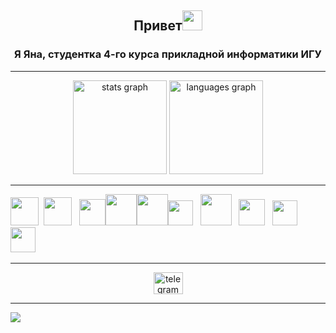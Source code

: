 <h2 align="center">Привет<img src="https://github.com/blackcater/blackcater/raw/main/images/Hi.gif" width="32" height="32"/></h2>
<h3 align="center">Я Яна, студентка 4-го курса прикладной информатики ИГУ</h3>
<hr>


<div align="center">
  <img src="https://github-readme-stats.vercel.app/api?username=ptajka&hide_title=false&hide_rank=false&show_icons=true&include_all_commits=true&count_private=true&disable_animations=false&theme=dracula&locale=en&hide_border=false" height="150" alt="stats graph"  />
  <img src="https://github-readme-stats.vercel.app/api/top-langs?username=ptajka&locale=en&hide_title=false&layout=compact&card_width=320&langs_count=5&theme=dracula&hide_border=false" height="150" alt="languages graph"  />
</div>
<hr>




<img src="https://github.com/Libeausta/Portfolio/assets/133878238/65a53c79-70c7-4e04-9657-170493a71dad" width=45/>󠁩󠁩󠁩󠁝 󠁩 <img src="https://github.com/Libeausta/Portfolio/assets/133878238/bd746951-418e-46be-a86f-d554bbf5f876" width=45/>󠁩󠁩󠁩󠁝 &nbsp; <img src="https://user-images.githubusercontent.com/25181517/189715289-df3ee512-6eca-463f-a0f4-c10d94a06b2f.png" width=42/><img src="https://github.com/Libeausta/Portfolio/assets/133878238/b2f5e25a-37be-49ff-83c1-dda5acdfbae8" width=50/><img src="https://github.com/Libeausta/Portfolio/assets/133878238/2a14e54e-e51e-422f-be02-e30fe82963e3" width=50/><img src="https://user-images.githubusercontent.com/25181517/117447155-6a868a00-af3d-11eb-9cfe-245df15c9f3f.png" width=40/> &nbsp; <img src="https://github.com/Libeausta/Portfolio/assets/133878238/3a0857e1-6a8a-401e-aa39-79896e51c39a" width=50/> &nbsp; <img src="https://user-images.githubusercontent.com/25181517/183423507-c056a6f9-1ba8-4312-a350-19bcbc5a8697.png" width=42/> &nbsp; <img src="https://user-images.githubusercontent.com/25181517/192108891-d86b6220-e232-423a-bf5f-90903e6887c3.png" width=40/>󠁩󠁩󠁩󠁝 &nbsp; <img src="https://user-images.githubusercontent.com/25181517/192108890-200809d1-439c-4e23-90d3-b090cf9a4eea.png" width=40/> &nbsp;
<hr>

<div align="center">
  <a href="https://t.me/sshawtyYana"><img src="https://raw.githubusercontent.com/maurodesouza/profile-readme-generator/master/src/assets/icons/social/telegram/default.svg" width="47" height="35" alt="telegram logo"  /></a>
</div>
<hr>


[![](https://visitcount.itsvg.in/api?id=ptajka&icon=4&color=8)](https://visitcount.itsvg.in)
